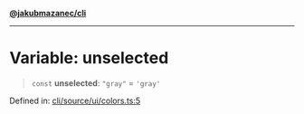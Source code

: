 [**@jakubmazanec/cli**](../../../../README.md)

---

# Variable: unselected

> `const` **unselected**: `"gray"` = `'gray'`

Defined in:
[cli/source/ui/colors.ts:5](https://github.com/jakubmazanec/tools/blob/acfa246dbb1035f65efb7fa114167a3cbefca108/packages/cli/source/ui/colors.ts#L5)
